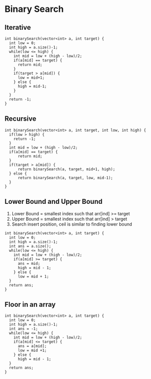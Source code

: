 # Binary Search


## Iterative 
```
int binarySearch(vector<int> a, int target) {
  int low = 0;
  int high = a.size()-1;
  while(low <= high) {
    int mid = low + (high - low)/2;
    if(a[mid] == target) {
      return mid;
    }
    if(target > a[mid]) {
      low = mid+1;
    } else {
      high = mid-1;
    }
  }
  return -1;
}
```

## Recursive

```
int binarySearch(vector<int> a, int target, int low, int high) {
  if(low > high) {
    return -1;
  }
  int mid = low + (high - low)/2;
  if(a[mid] == target) {
      return mid;
  } 
  if(target > a[mid]) {
      return binarySearch(a, target, mid+1, high);
  } else {
      return binarySearch(a, target, low, mid-1);
  }
}
```

## Lower Bound and Upper Bound

1. Lower Bound = smallest index such that arr[ind] >= target
2. Upper Bound = smallest index such that arr[ind] > target
3. Search insert position, ceil is similar to finding lower bound

```
int binarySearch(vector<int> a, int target) {
  int low = 0;
  int high = a.size()-1;
  int ans = a.size();
  while(low <= high) {
    int mid = low + (high - low)/2;
    if(a[mid] >= target) {
      ans = mid;
      high = mid - 1;
    } else {
      low = mid + 1;
  }
  return ans;
}
```

## Floor in an array

```
int binarySearch(vector<int> a, int target) {
  int low = 0;
  int high = a.size()-1;
  int ans = -1;
  while(low <= high) {
    int mid = low + (high - low)/2;
    if(a[mid] <= target) {
      ans = a[mid];
      low = mid +1;
    } else {
      high = mid - 1;
  }
  return ans;
}
```



